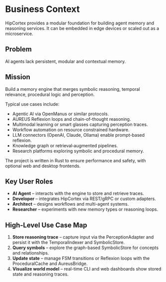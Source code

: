 # Business Context

HipCortex provides a modular foundation for building agent memory and reasoning services. It can be embedded in edge devices or scaled out as a microservice.

## Problem
AI agents lack persistent, modular and contextual memory.

## Mission
Build a memory engine that merges symbolic reasoning, temporal relevance, procedural logic and perception.

Typical use cases include:

- Agentic AI via OpenManus or similar protocols.
- AUREUS Reflexion loops and chain-of-thought reasoning.
- Multimodal learning or smart glasses capturing perception traces.
- Workflow automation on resource constrained hardware.
- LLM connectors (OpenAI, Claude, Ollama) enable prompt-based reflexion.
- Knowledge graph or retrieval‑augmented pipelines.
- Research platforms exploring symbolic and procedural memory.

The project is written in Rust to ensure performance and safety, with optional web and desktop frontends.

## Key User Roles
- **AI Agent** – interacts with the engine to store and retrieve traces.
- **Developer** – integrates HipCortex via REST/gRPC or custom adapters.
- **Architect** – designs workflows and multi-agent systems.
- **Researcher** – experiments with new memory types or reasoning loops.

## High-Level Use Case Map
1. **Store reasoning trace** – capture input via the PerceptionAdapter and persist it with the TemporalIndexer and SymbolicStore.
2. **Query symbols** – explore the graph-based SymbolicStore for concepts and relationships.
3. **Update state** – manage FSM transitions or Reflexion loops with the ProceduralCache and AureusBridge.
4. **Visualize world model** – real-time CLI and web dashboards show stored state and reasoning traces.
